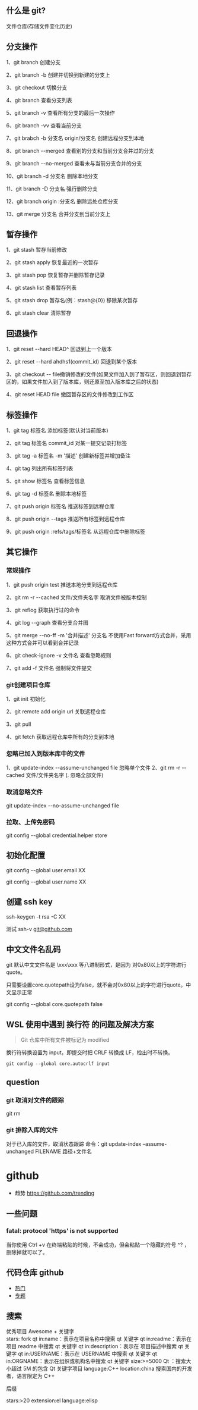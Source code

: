 ## 什么是 git?

 文件仓库(存储文件变化历史)


## 分支操作
1、git branch 创建分支

2、git branch -b 创建并切换到新建的分支上

3、git checkout 切换分支

4、git branch 查看分支列表

5、git branch -v 查看所有分支的最后一次操作

6、git branch -vv 查看当前分支

7、git brabch -b 分支名 origin/分支名 创建远程分支到本地

8、git branch --merged 查看别的分支和当前分支合并过的分支

9、git branch --no-merged 查看未与当前分支合并的分支

10、git branch -d 分支名 删除本地分支

11、git branch -D 分支名 强行删除分支

12、git branch origin :分支名 删除远处仓库分支

13、git merge 分支名 合并分支到当前分支上

## 暂存操作
1、git stash 暂存当前修改

2、git stash apply 恢复最近的一次暂存

3、git stash pop 恢复暂存并删除暂存记录

4、git stash list 查看暂存列表

5、git stash drop 暂存名(例：stash@{0}) 移除某次暂存

6、git stash clear 清除暂存

## 回退操作
1、git reset --hard HEAD^ 回退到上一个版本

2、git reset --hard ahdhs1(commit_id) 回退到某个版本

3、git checkout -- file撤销修改的文件(如果文件加入到了暂存区，则回退到暂存区的，如果文件加入到了版本库，则还原至加入版本库之后的状态)

4、git reset HEAD file 撤回暂存区的文件修改到工作区

## 标签操作

1、git tag 标签名 添加标签(默认对当前版本)

2、git tag 标签名 commit_id 对某一提交记录打标签

3、git tag -a 标签名 -m '描述' 创建新标签并增加备注

4、git tag 列出所有标签列表

5、git show 标签名 查看标签信息

6、git tag -d 标签名 删除本地标签

7、git push origin 标签名 推送标签到远程仓库

8、git push origin --tags 推送所有标签到远程仓库

9、git push origin :refs/tags/标签名 从远程仓库中删除标签

## 其它操作

### 常规操作

1、git push origin test 推送本地分支到远程仓库

2、git rm -r --cached 文件/文件夹名字 取消文件被版本控制

3、git reflog 获取执行过的命令

4、git log --graph 查看分支合并图

5、git merge --no-ff -m '合并描述' 分支名 不使用Fast forward方式合并，采用这种方式合并可以看到合并记录

6、git check-ignore -v 文件名 查看忽略规则

7、git add -f 文件名 强制将文件提交

### git创建项目仓库

1、git init 初始化

2、git remote add origin url 关联远程仓库

3、git pull

4、git fetch 获取远程仓库中所有的分支到本地

### 忽略已加入到版本库中的文件

1、git update-index --assume-unchanged file 忽略单个文件
2、git rm -r --cached 文件/文件夹名字 (. 忽略全部文件)

### 取消忽略文件

git update-index --no-assume-unchanged file

### 拉取、上传免密码

git config --global credential.helper store

## 初始化配置
git config --global user.email XX

git config --global user.name XX

## 创建 ssh key

ssh-keygen -t rsa -C XX 

测试  ssh-v git@github.com

## 中文文件名乱码
git 默认中文文件名是 \xxx\xxx 等八进制形式，是因为 对0x80以上的字符进行quote。

只需要设置core.quotepath设为false，就不会对0x80以上的字符进行quote。中文显示正常

git config --global core.quotepath false

## WSL 使用中遇到 换行符 的问题及解决方案 

 > Git 仓库中所有文件被标记为 modified


换行符转换设置为 input，即提交时把 CRLF 转换成 LF，检出时不转换。
```
git config --global core.autocrlf input
```

## question

### git 取消对文件的跟踪
git rm 

### git 排除入库的文件
对于已入库的文件，取消状态跟踪
命令：git update-index –assume-unchanged FILENAME 路径+文件名

# github
- 趋势 https://github.com/trending

## 一些问题
### fatal: protocol 'https' is not supported
当你使用 Ctrl +v 在终端粘贴的时候，不会成功，但会粘贴一个隐藏的符号 ^? ， 删除掉就可以了。

## 代码仓库  github

- [热门](https://github.com/trending)
- [专题](https://github.com/topics)

## 搜索

优秀项目  Awesome + 关键字  
stars: fork
qt in:name：表示在项目名称中搜索 qt 关键字
qt in:readme：表示在项目 readme 中搜索 qt 关键字
qt in:description：表示在 项目描述中搜索 qt 关键字
qt in:USERNAME：表示在 USERNAME 中搜索 qt 关键字
qt in:ORGNAME：表示在组织或机构名中搜索 qt 关键字
size:>=5000 Qt ：搜索大小超过 5M 的包含 Qt 关键字项目
language:C++ location:china 搜索国内的开发者，语言限定为 C++


后缀

stars:>20 extension:el language:elisp


